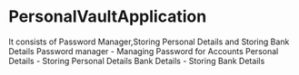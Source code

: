 # PersonalVaultApplication
It consists of Password Manager,Storing Personal Details and Storing Bank Details
Password manager - Managing Password for Accounts
Personal Details - Storing Personal Details
Bank Details - Storing Bank Details
